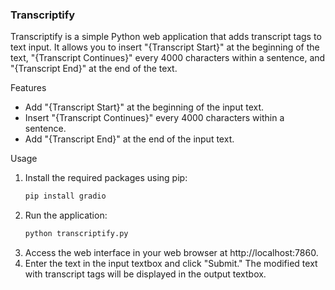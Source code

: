 ### Transcriptify

Transcriptify is a simple Python web application that adds transcript tags to text input. It allows you to insert "{Transcript Start}" at the beginning of the text, "{Transcript Continues}" every 4000 characters within a sentence, and "{Transcript End}" at the end of the text.

Features
- Add "{Transcript Start}" at the beginning of the input text.
- Insert "{Transcript Continues}" every 4000 characters within a sentence.
- Add "{Transcript End}" at the end of the input text.

Usage
1. Install the required packages using pip:
    ```bash
    pip install gradio
    ```
2. Run the application:
    ```bash
    python transcriptify.py
    ```
3. Access the web interface in your web browser at http://localhost:7860.
4. Enter the text in the input textbox and click "Submit." The modified text with transcript tags will be displayed in the output textbox.